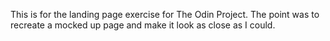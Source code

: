 This is for the landing page exercise for The Odin Project. The point was to recreate a mocked up page and make it look as close as I could.
